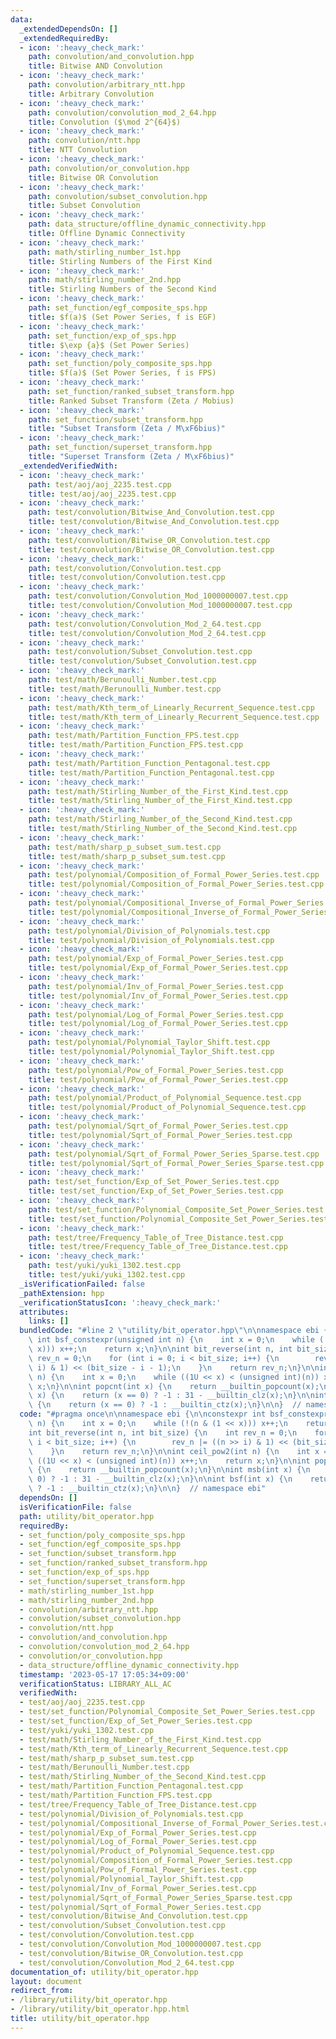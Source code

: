```yaml
---
data:
  _extendedDependsOn: []
  _extendedRequiredBy:
  - icon: ':heavy_check_mark:'
    path: convolution/and_convolution.hpp
    title: Bitwise AND Convolution
  - icon: ':heavy_check_mark:'
    path: convolution/arbitrary_ntt.hpp
    title: Arbitrary Convolution
  - icon: ':heavy_check_mark:'
    path: convolution/convolution_mod_2_64.hpp
    title: Convolution ($\mod 2^{64}$)
  - icon: ':heavy_check_mark:'
    path: convolution/ntt.hpp
    title: NTT Convolution
  - icon: ':heavy_check_mark:'
    path: convolution/or_convolution.hpp
    title: Bitwise OR Convolution
  - icon: ':heavy_check_mark:'
    path: convolution/subset_convolution.hpp
    title: Subset Convolution
  - icon: ':heavy_check_mark:'
    path: data_structure/offline_dynamic_connectivity.hpp
    title: Offline Dynamic Connectivity
  - icon: ':heavy_check_mark:'
    path: math/stirling_number_1st.hpp
    title: Stirling Numbers of the First Kind
  - icon: ':heavy_check_mark:'
    path: math/stirling_number_2nd.hpp
    title: Stirling Numbers of the Second Kind
  - icon: ':heavy_check_mark:'
    path: set_function/egf_composite_sps.hpp
    title: $f(a)$ (Set Power Series, f is EGF)
  - icon: ':heavy_check_mark:'
    path: set_function/exp_of_sps.hpp
    title: $\exp {a}$ (Set Power Series)
  - icon: ':heavy_check_mark:'
    path: set_function/poly_composite_sps.hpp
    title: $f(a)$ (Set Power Series, f is FPS)
  - icon: ':heavy_check_mark:'
    path: set_function/ranked_subset_transform.hpp
    title: Ranked Subset Transform (Zeta / Mobius)
  - icon: ':heavy_check_mark:'
    path: set_function/subset_transform.hpp
    title: "Subset Transform (Zeta / M\xF6bius)"
  - icon: ':heavy_check_mark:'
    path: set_function/superset_transform.hpp
    title: "Superset Transform (Zeta / M\xF6bius)"
  _extendedVerifiedWith:
  - icon: ':heavy_check_mark:'
    path: test/aoj/aoj_2235.test.cpp
    title: test/aoj/aoj_2235.test.cpp
  - icon: ':heavy_check_mark:'
    path: test/convolution/Bitwise_And_Convolution.test.cpp
    title: test/convolution/Bitwise_And_Convolution.test.cpp
  - icon: ':heavy_check_mark:'
    path: test/convolution/Bitwise_OR_Convolution.test.cpp
    title: test/convolution/Bitwise_OR_Convolution.test.cpp
  - icon: ':heavy_check_mark:'
    path: test/convolution/Convolution.test.cpp
    title: test/convolution/Convolution.test.cpp
  - icon: ':heavy_check_mark:'
    path: test/convolution/Convolution_Mod_1000000007.test.cpp
    title: test/convolution/Convolution_Mod_1000000007.test.cpp
  - icon: ':heavy_check_mark:'
    path: test/convolution/Convolution_Mod_2_64.test.cpp
    title: test/convolution/Convolution_Mod_2_64.test.cpp
  - icon: ':heavy_check_mark:'
    path: test/convolution/Subset_Convolution.test.cpp
    title: test/convolution/Subset_Convolution.test.cpp
  - icon: ':heavy_check_mark:'
    path: test/math/Berunoulli_Number.test.cpp
    title: test/math/Berunoulli_Number.test.cpp
  - icon: ':heavy_check_mark:'
    path: test/math/Kth_term_of_Linearly_Recurrent_Sequence.test.cpp
    title: test/math/Kth_term_of_Linearly_Recurrent_Sequence.test.cpp
  - icon: ':heavy_check_mark:'
    path: test/math/Partition_Function_FPS.test.cpp
    title: test/math/Partition_Function_FPS.test.cpp
  - icon: ':heavy_check_mark:'
    path: test/math/Partition_Function_Pentagonal.test.cpp
    title: test/math/Partition_Function_Pentagonal.test.cpp
  - icon: ':heavy_check_mark:'
    path: test/math/Stirling_Number_of_the_First_Kind.test.cpp
    title: test/math/Stirling_Number_of_the_First_Kind.test.cpp
  - icon: ':heavy_check_mark:'
    path: test/math/Stirling_Number_of_the_Second_Kind.test.cpp
    title: test/math/Stirling_Number_of_the_Second_Kind.test.cpp
  - icon: ':heavy_check_mark:'
    path: test/math/sharp_p_subset_sum.test.cpp
    title: test/math/sharp_p_subset_sum.test.cpp
  - icon: ':heavy_check_mark:'
    path: test/polynomial/Composition_of_Formal_Power_Series.test.cpp
    title: test/polynomial/Composition_of_Formal_Power_Series.test.cpp
  - icon: ':heavy_check_mark:'
    path: test/polynomial/Compositional_Inverse_of_Formal_Power_Series.test.cpp
    title: test/polynomial/Compositional_Inverse_of_Formal_Power_Series.test.cpp
  - icon: ':heavy_check_mark:'
    path: test/polynomial/Division_of_Polynomials.test.cpp
    title: test/polynomial/Division_of_Polynomials.test.cpp
  - icon: ':heavy_check_mark:'
    path: test/polynomial/Exp_of_Formal_Power_Series.test.cpp
    title: test/polynomial/Exp_of_Formal_Power_Series.test.cpp
  - icon: ':heavy_check_mark:'
    path: test/polynomial/Inv_of_Formal_Power_Series.test.cpp
    title: test/polynomial/Inv_of_Formal_Power_Series.test.cpp
  - icon: ':heavy_check_mark:'
    path: test/polynomial/Log_of_Formal_Power_Series.test.cpp
    title: test/polynomial/Log_of_Formal_Power_Series.test.cpp
  - icon: ':heavy_check_mark:'
    path: test/polynomial/Polynomial_Taylor_Shift.test.cpp
    title: test/polynomial/Polynomial_Taylor_Shift.test.cpp
  - icon: ':heavy_check_mark:'
    path: test/polynomial/Pow_of_Formal_Power_Series.test.cpp
    title: test/polynomial/Pow_of_Formal_Power_Series.test.cpp
  - icon: ':heavy_check_mark:'
    path: test/polynomial/Product_of_Polynomial_Sequence.test.cpp
    title: test/polynomial/Product_of_Polynomial_Sequence.test.cpp
  - icon: ':heavy_check_mark:'
    path: test/polynomial/Sqrt_of_Formal_Power_Series.test.cpp
    title: test/polynomial/Sqrt_of_Formal_Power_Series.test.cpp
  - icon: ':heavy_check_mark:'
    path: test/polynomial/Sqrt_of_Formal_Power_Series_Sparse.test.cpp
    title: test/polynomial/Sqrt_of_Formal_Power_Series_Sparse.test.cpp
  - icon: ':heavy_check_mark:'
    path: test/set_function/Exp_of_Set_Power_Series.test.cpp
    title: test/set_function/Exp_of_Set_Power_Series.test.cpp
  - icon: ':heavy_check_mark:'
    path: test/set_function/Polynomial_Composite_Set_Power_Series.test.cpp
    title: test/set_function/Polynomial_Composite_Set_Power_Series.test.cpp
  - icon: ':heavy_check_mark:'
    path: test/tree/Frequency_Table_of_Tree_Distance.test.cpp
    title: test/tree/Frequency_Table_of_Tree_Distance.test.cpp
  - icon: ':heavy_check_mark:'
    path: test/yuki/yuki_1302.test.cpp
    title: test/yuki/yuki_1302.test.cpp
  _isVerificationFailed: false
  _pathExtension: hpp
  _verificationStatusIcon: ':heavy_check_mark:'
  attributes:
    links: []
  bundledCode: "#line 2 \"utility/bit_operator.hpp\"\n\nnamespace ebi {\n\nconstexpr\
    \ int bsf_constexpr(unsigned int n) {\n    int x = 0;\n    while (!(n & (1 <<\
    \ x))) x++;\n    return x;\n}\n\nint bit_reverse(int n, int bit_size) {\n    int\
    \ rev_n = 0;\n    for (int i = 0; i < bit_size; i++) {\n        rev_n |= ((n >>\
    \ i) & 1) << (bit_size - i - 1);\n    }\n    return rev_n;\n}\n\nint ceil_pow2(int\
    \ n) {\n    int x = 0;\n    while ((1U << x) < (unsigned int)(n)) x++;\n    return\
    \ x;\n}\n\nint popcnt(int x) {\n    return __builtin_popcount(x);\n}\n\nint msb(int\
    \ x) {\n    return (x == 0) ? -1 : 31 - __builtin_clz(x);\n}\n\nint bsf(int x)\
    \ {\n    return (x == 0) ? -1 : __builtin_ctz(x);\n}\n\n}  // namespace ebi\n"
  code: "#pragma once\n\nnamespace ebi {\n\nconstexpr int bsf_constexpr(unsigned int\
    \ n) {\n    int x = 0;\n    while (!(n & (1 << x))) x++;\n    return x;\n}\n\n\
    int bit_reverse(int n, int bit_size) {\n    int rev_n = 0;\n    for (int i = 0;\
    \ i < bit_size; i++) {\n        rev_n |= ((n >> i) & 1) << (bit_size - i - 1);\n\
    \    }\n    return rev_n;\n}\n\nint ceil_pow2(int n) {\n    int x = 0;\n    while\
    \ ((1U << x) < (unsigned int)(n)) x++;\n    return x;\n}\n\nint popcnt(int x)\
    \ {\n    return __builtin_popcount(x);\n}\n\nint msb(int x) {\n    return (x ==\
    \ 0) ? -1 : 31 - __builtin_clz(x);\n}\n\nint bsf(int x) {\n    return (x == 0)\
    \ ? -1 : __builtin_ctz(x);\n}\n\n}  // namespace ebi"
  dependsOn: []
  isVerificationFile: false
  path: utility/bit_operator.hpp
  requiredBy:
  - set_function/poly_composite_sps.hpp
  - set_function/egf_composite_sps.hpp
  - set_function/subset_transform.hpp
  - set_function/ranked_subset_transform.hpp
  - set_function/exp_of_sps.hpp
  - set_function/superset_transform.hpp
  - math/stirling_number_1st.hpp
  - math/stirling_number_2nd.hpp
  - convolution/arbitrary_ntt.hpp
  - convolution/subset_convolution.hpp
  - convolution/ntt.hpp
  - convolution/and_convolution.hpp
  - convolution/convolution_mod_2_64.hpp
  - convolution/or_convolution.hpp
  - data_structure/offline_dynamic_connectivity.hpp
  timestamp: '2023-05-17 17:05:34+09:00'
  verificationStatus: LIBRARY_ALL_AC
  verifiedWith:
  - test/aoj/aoj_2235.test.cpp
  - test/set_function/Polynomial_Composite_Set_Power_Series.test.cpp
  - test/set_function/Exp_of_Set_Power_Series.test.cpp
  - test/yuki/yuki_1302.test.cpp
  - test/math/Stirling_Number_of_the_First_Kind.test.cpp
  - test/math/Kth_term_of_Linearly_Recurrent_Sequence.test.cpp
  - test/math/sharp_p_subset_sum.test.cpp
  - test/math/Berunoulli_Number.test.cpp
  - test/math/Stirling_Number_of_the_Second_Kind.test.cpp
  - test/math/Partition_Function_Pentagonal.test.cpp
  - test/math/Partition_Function_FPS.test.cpp
  - test/tree/Frequency_Table_of_Tree_Distance.test.cpp
  - test/polynomial/Division_of_Polynomials.test.cpp
  - test/polynomial/Compositional_Inverse_of_Formal_Power_Series.test.cpp
  - test/polynomial/Exp_of_Formal_Power_Series.test.cpp
  - test/polynomial/Log_of_Formal_Power_Series.test.cpp
  - test/polynomial/Product_of_Polynomial_Sequence.test.cpp
  - test/polynomial/Composition_of_Formal_Power_Series.test.cpp
  - test/polynomial/Pow_of_Formal_Power_Series.test.cpp
  - test/polynomial/Polynomial_Taylor_Shift.test.cpp
  - test/polynomial/Inv_of_Formal_Power_Series.test.cpp
  - test/polynomial/Sqrt_of_Formal_Power_Series_Sparse.test.cpp
  - test/polynomial/Sqrt_of_Formal_Power_Series.test.cpp
  - test/convolution/Bitwise_And_Convolution.test.cpp
  - test/convolution/Subset_Convolution.test.cpp
  - test/convolution/Convolution.test.cpp
  - test/convolution/Convolution_Mod_1000000007.test.cpp
  - test/convolution/Bitwise_OR_Convolution.test.cpp
  - test/convolution/Convolution_Mod_2_64.test.cpp
documentation_of: utility/bit_operator.hpp
layout: document
redirect_from:
- /library/utility/bit_operator.hpp
- /library/utility/bit_operator.hpp.html
title: utility/bit_operator.hpp
---
```

